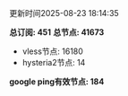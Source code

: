 更新时间2025-08-23 18:14:35

**总订阅: 451**
**总节点: 41673**
- vless节点: 16180
- hysteria2节点: 14

**google ping有效节点: 184**
